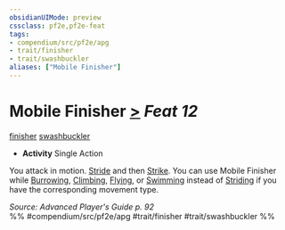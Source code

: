 ```yaml
---
obsidianUIMode: preview
cssclass: pf2e,pf2e-feat
tags:
- compendium/src/pf2e/apg
- trait/finisher
- trait/swashbuckler
aliases: ["Mobile Finisher"]
---
```

# Mobile Finisher  [>](../../Rules/core-rulebook/chapter-9-playing-the-game.md#Actions "Single Action") *Feat 12*  
[finisher](../../Rules/traits/finisher-apg.md)  [swashbuckler](../../Rules/traits/swashbuckler-apg.md)  

- **Activity** Single Action

You attack in motion. [Stride](../../Rules/actions/stride.md) and then [Strike](../../Rules/actions/strike.md). You can use Mobile Finisher while [Burrowing](../../Rules/actions/burrow.md), [Climbing](../../Rules/actions/climb.md), [Flying](../../Rules/actions/fly.md), or [Swimming](../../Rules/actions/swim.md) instead of [Striding](../../Rules/actions/stride.md) if you have the corresponding movement type.

*Source: Advanced Player's Guide p. 92*  
%% #compendium/src/pf2e/apg #trait/finisher #trait/swashbuckler %%